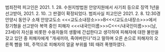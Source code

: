 범죄전력
피고인은 2021. 1. 28. 수원지방법원 안양지원에서 사기죄 등으로 징역 1년을 선고받아, 2021. 2. 10. 그 판결이 확정되었다.
범죄사실
피고인은 2021. 2. 8. 12:30경 안양시 동안구 소재 안양교도소 <<<교도소내장소>>>B<<</교도소내장소>>>에서 장기형을 선고받아 복역 중인 피해자 <<<내국인이름>>>C<<</내국인이름>>>(남, 23세)이 자신을 비롯한 수용자들의 생활에 간섭한다고 생각하여 피해자에 대한 불만을 갖고 있던 중 피해자에게 "개새끼야, 죽여버린다"라고 말하며 오른 손으로 피해자의 오른쪽 뺨을 1회, 주먹으로 피해자의 얼굴 부위를 1회 때려 폭행하였다.
